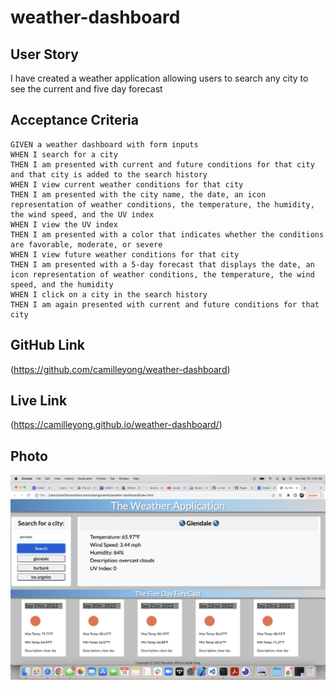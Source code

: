 # weather-dashboard

## User Story
I have created a weather application allowing users to search any city to see the current and five day forecast

## Acceptance Criteria

```
GIVEN a weather dashboard with form inputs
WHEN I search for a city
THEN I am presented with current and future conditions for that city and that city is added to the search history
WHEN I view current weather conditions for that city
THEN I am presented with the city name, the date, an icon representation of weather conditions, the temperature, the humidity, the wind speed, and the UV index
WHEN I view the UV index
THEN I am presented with a color that indicates whether the conditions are favorable, moderate, or severe
WHEN I view future weather conditions for that city
THEN I am presented with a 5-day forecast that displays the date, an icon representation of weather conditions, the temperature, the wind speed, and the humidity
WHEN I click on a city in the search history
THEN I am again presented with current and future conditions for that city
```

## GitHub Link
(https://github.com/camilleyong/weather-dashboard)

## Live Link

(https://camilleyong.github.io/weather-dashboard/)

## Photo
![Screenshot](/Screen%20Shot%202022-09-18%20at%202.05.08%20AM.png)